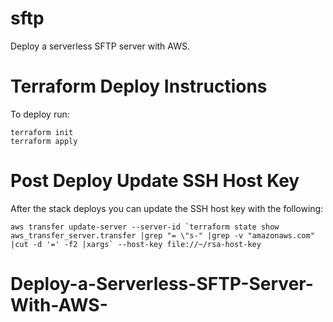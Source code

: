 # sftp
Deploy a serverless SFTP server with AWS.

# Terraform Deploy Instructions
To deploy run:
```
terraform init
terraform apply
```

# Post Deploy Update SSH Host Key
After the stack deploys you can update the SSH host key with the following:
```
aws transfer update-server --server-id `terraform state show aws_transfer_server.transfer |grep "= \"s-" |grep -v "amazonaws.com" |cut -d '=' -f2 |xargs` --host-key file://~/rsa-host-key
```


# Deploy-a-Serverless-SFTP-Server-With-AWS-
